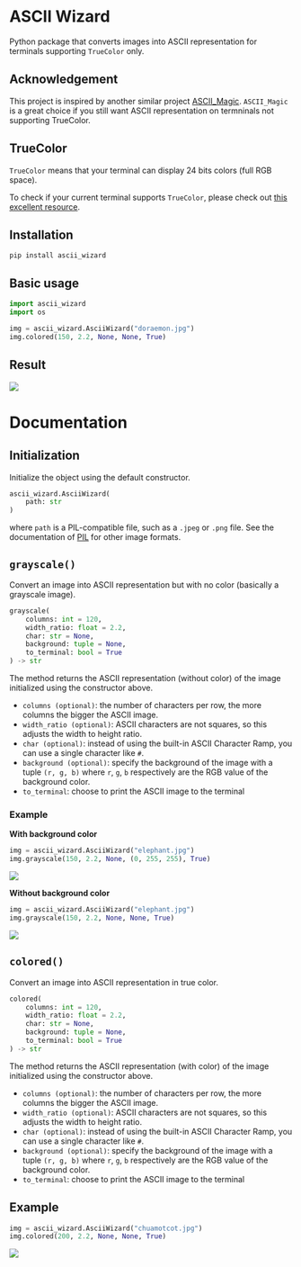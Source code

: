 # ASCII Wizard

Python package that converts images into ASCII representation for terminals supporting `TrueColor` only.

## Acknowledgement
This project is inspired by another similar project [ASCII_Magic](https://github.com/LeandroBarone/python-ascii_magic). `ASCII_Magic` is a great choice if you still want ASCII representation on termninals not supporting TrueColor.

## TrueColor
`TrueColor` means that your terminal can display 24 bits colors (full RGB space). 

To check if your current terminal supports `TrueColor`, please check out [this excellent resource](https://github.com/termstandard/colors).

## Installation

```
pip install ascii_wizard
```

## Basic usage

```Python
import ascii_wizard 
import os 

img = ascii_wizard.AsciiWizard("doraemon.jpg")
img.colored(150, 2.2, None, None, True)
```

## Result
![](https://github.com/IceWizard4902/ascii_wizard/raw/main/example_doraemon.PNG)

# Documentation

## Initialization

Initialize the object using the default constructor.

```Python
ascii_wizard.AsciiWizard(
    path: str
)
```

where `path` is a PIL-compatible file, such as a `.jpeg` or `.png` file. See the documentation of [PIL](https://pillow.readthedocs.io/en/stable/) for other image formats.

## `grayscale()`

Convert an image into ASCII representation but with no color (basically a grayscale image).

```Python
grayscale(
    columns: int = 120, 
    width_ratio: float = 2.2,
    char: str = None,
    background: tuple = None,
    to_terminal: bool = True
) -> str
```
The method returns the ASCII representation (without color) of the image initialized using the constructor above.
- `columns (optional)`: the number of characters per row, the more columns the bigger the ASCII image.
- `width_ratio (optional)`: ASCII characters are not squares, so this adjusts the width to height ratio.
- `char (optional)`: instead of using the built-in ASCII Character Ramp, you can use a single character like `#`.
- `background (optional)`: specify the background of the image with a tuple `(r, g, b)` where `r`, `g`, `b` respectively are the RGB value of the background color.
- `to_terminal`: choose to print the ASCII image to the terminal

### Example 
**With background color**
```Python
img = ascii_wizard.AsciiWizard("elephant.jpg")
img.grayscale(150, 2.2, None, (0, 255, 255), True)
```
![](https://github.com/IceWizard4902/ascii_wizard/raw/main/example_elephant_blue.PNG)

**Without background color**
```Python
img = ascii_wizard.AsciiWizard("elephant.jpg")
img.grayscale(150, 2.2, None, None, True)
```
![](https://github.com/IceWizard4902/ascii_wizard/raw/main/example_elephant_grey.PNG)


## `colored()`

Convert an image into ASCII representation in true color. 
```Python
colored(
    columns: int = 120, 
    width_ratio: float = 2.2,
    char: str = None,
    background: tuple = None,
    to_terminal: bool = True
) -> str
```
The method returns the ASCII representation (with color) of the image initialized using the constructor above.
- `columns (optional)`: the number of characters per row, the more columns the bigger the ASCII image.
- `width_ratio (optional)`: ASCII characters are not squares, so this adjusts the width to height ratio.
- `char (optional)`: instead of using the built-in ASCII Character Ramp, you can use a single character like `#`.
- `background (optional)`: specify the background of the image with a tuple `(r, g, b)` where `r`, `g`, `b` respectively are the RGB value of the background color.
- `to_terminal`: choose to print the ASCII image to the terminal
  
## Example
```Python
img = ascii_wizard.AsciiWizard("chuamotcot.jpg")
img.colored(200, 2.2, None, None, True)
```
![](https://github.com/IceWizard4902/ascii_wizard/raw/main/example_chuamotcot.PNG)